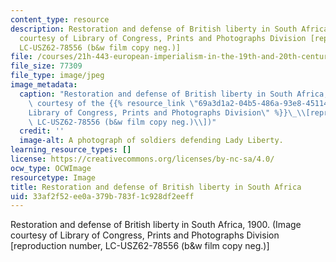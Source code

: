 ```yaml
---
content_type: resource
description: Restoration and defense of British liberty in South Africa, 1900. (Image
  courtesy of Library of Congress, Prints and Photographs Division [reproduction number,
  LC-USZ62-78556 (b&w film copy neg.)]
file: /courses/21h-443-european-imperialism-in-the-19th-and-20th-centuries-spring-2006/33af2f52ee0a379b783f1c928df2eeff_21h-443s06.jpg
file_size: 77309
file_type: image/jpeg
image_metadata:
  caption: "Restoration and defense of British liberty in South Africa, 1900. (Image\
    \ courtesy of the {{% resource_link \"69a3d1a2-04b5-486a-93e8-45114a23c31a\" \"\
    Library of Congress, Prints and Photographs Division\" %}}\_\\[reproduction number,\
    \ LC-USZ62-78556 (b&w film copy neg.)\\])"
  credit: ''
  image-alt: A photograph of soldiers defending Lady Liberty.
learning_resource_types: []
license: https://creativecommons.org/licenses/by-nc-sa/4.0/
ocw_type: OCWImage
resourcetype: Image
title: Restoration and defense of British liberty in South Africa
uid: 33af2f52-ee0a-379b-783f-1c928df2eeff
---
```

Restoration and defense of British liberty in South Africa, 1900. (Image courtesy of Library of Congress, Prints and Photographs Division [reproduction number, LC-USZ62-78556 (b&w film copy neg.)]
